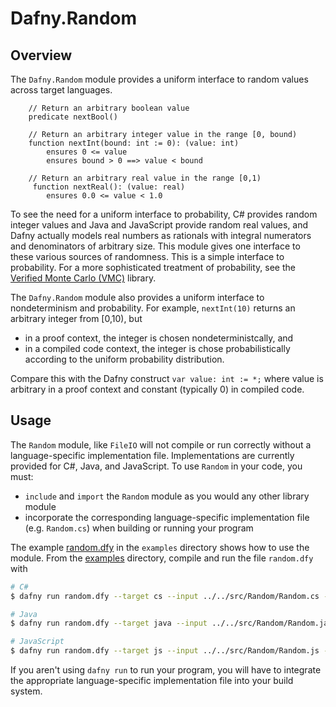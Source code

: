 # Dafny.Random

## Overview

The `Dafny.Random` module provides a uniform interface to random values across target languages.

```
    // Return an arbitrary boolean value
    predicate nextBool()

    // Return an arbitrary integer value in the range [0, bound)
    function nextInt(bound: int := 0): (value: int)
        ensures 0 <= value
        ensures bound > 0 ==> value < bound

    // Return an arbitrary real value in the range [0,1)
     function nextReal(): (value: real)
        ensures 0.0 <= value < 1.0
```
To see the need for a uniform interface to probability,
C# provides random integer values and Java and JavaScript provide random real values,
and Dafny actually models real numbers as rationals with integral numerators and denominators
of arbitrary size.
This module gives one interface to these various sources of randomness.
This is a simple interface to probability.
For a more sophisticated treatment of probability, see
the [Verified Monte Carlo (VMC)](https://github.com/dafny-lang/Dafny-VMC) library.

The `Dafny.Random` module also provides a uniform interface to nondeterminism and probability.
For example, `nextInt(10)` returns an arbitrary integer from [0,10), but

* in a proof context, the integer is chosen nondeterministcally, and
* in a compiled code context, the integer is chose probabilistically according to the uniform probability distribution.

Compare this with the Dafny construct `var value: int := *;` where value is arbitrary in a proof context and
constant (typically 0) in compiled code.

## Usage

The `Random` module, like `FileIO` will not compile or run correctly without a language-specific
implementation file.  Implementations are currently provided for C#, Java, and JavaScript.
To use `Random` in your code, you must:
* `include` and `import` the `Random` module as you would any other library module
* incorporate the corresponding language-specific implementation file (e.g. `Random.cs`) when building or running your program

The example [random.dfy](../../examples/Random/random.dfy) in the `examples` directory
shows how to use the module.
From the [examples](../../examples/Random) directory, compile and run the file `random.dfy` with

```bash
# C#
$ dafny run random.dfy --target cs --input ../../src/Random/Random.cs -- --verbose

# Java
$ dafny run random.dfy --target java --input ../../src/Random/Random.java -- --verbose

# JavaScript
$ dafny run random.dfy --target js --input ../../src/Random/Random.js -- --verbose
```

If you aren't using `dafny run` to run your program, you will have to integrate the
appropriate language-specific implementation file into your build system.
